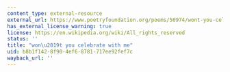 ```yaml
---
content_type: external-resource
external_url: https://www.poetryfoundation.org/poems/50974/wont-you-celebrate-with-me
has_external_license_warning: true
license: https://en.wikipedia.org/wiki/All_rights_reserved
status: ''
title: "won\u2019t you celebrate with me"
uid: b8b1f142-8f90-4ef6-8781-717ee92fef7c
wayback_url: ''
---
```

